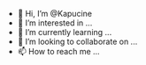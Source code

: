 - 👋 Hi, I’m @Kapucine
- 👀 I’m interested in ...
- 🌱 I’m currently learning ...
- 💞️ I’m looking to collaborate on ...
- 📫 How to reach me ...

<!---
Kapucine/Kapucine is a ✨ special ✨ repository because its `README.md` (this file) appears on your GitHub profile.
You can click the Preview link to take a look at your changes.
--->
